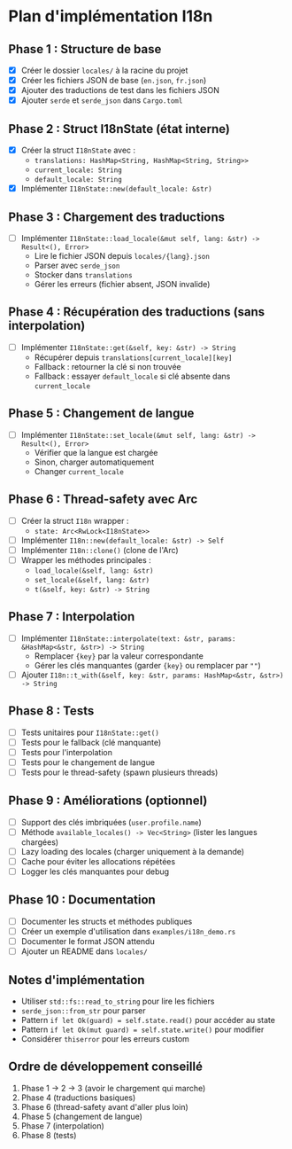 # Plan d'implémentation I18n

## Phase 1 : Structure de base
- [X] Créer le dossier `locales/` à la racine du projet
- [X] Créer les fichiers JSON de base (`en.json`, `fr.json`)
- [X] Ajouter des traductions de test dans les fichiers JSON
- [X] Ajouter `serde` et `serde_json` dans `Cargo.toml`

## Phase 2 : Struct I18nState (état interne)
- [X] Créer la struct `I18nState` avec :
  - `translations: HashMap<String, HashMap<String, String>>`
  - `current_locale: String`
  - `default_locale: String`
- [X] Implémenter `I18nState::new(default_locale: &str)`

## Phase 3 : Chargement des traductions
- [ ] Implémenter `I18nState::load_locale(&mut self, lang: &str) -> Result<(), Error>`
  - Lire le fichier JSON depuis `locales/{lang}.json`
  - Parser avec `serde_json`
  - Stocker dans `translations`
  - Gérer les erreurs (fichier absent, JSON invalide)

## Phase 4 : Récupération des traductions (sans interpolation)
- [ ] Implémenter `I18nState::get(&self, key: &str) -> String`
  - Récupérer depuis `translations[current_locale][key]`
  - Fallback : retourner la clé si non trouvée
  - Fallback : essayer `default_locale` si clé absente dans `current_locale`

## Phase 5 : Changement de langue
- [ ] Implémenter `I18nState::set_locale(&mut self, lang: &str) -> Result<(), Error>`
  - Vérifier que la langue est chargée
  - Sinon, charger automatiquement
  - Changer `current_locale`

## Phase 6 : Thread-safety avec Arc<RwLock>
- [ ] Créer la struct `I18n` wrapper :
  - `state: Arc<RwLock<I18nState>>`
- [ ] Implémenter `I18n::new(default_locale: &str) -> Self`
- [ ] Implémenter `I18n::clone()` (clone de l'Arc)
- [ ] Wrapper les méthodes principales :
  - `load_locale(&self, lang: &str)`
  - `set_locale(&self, lang: &str)`
  - `t(&self, key: &str) -> String`

## Phase 7 : Interpolation
- [ ] Implémenter `I18nState::interpolate(text: &str, params: &HashMap<&str, &str>) -> String`
  - Remplacer `{key}` par la valeur correspondante
  - Gérer les clés manquantes (garder `{key}` ou remplacer par `""`)
- [ ] Ajouter `I18n::t_with(&self, key: &str, params: HashMap<&str, &str>) -> String`

## Phase 8 : Tests
- [ ] Tests unitaires pour `I18nState::get()`
- [ ] Tests pour le fallback (clé manquante)
- [ ] Tests pour l'interpolation
- [ ] Tests pour le changement de langue
- [ ] Tests pour le thread-safety (spawn plusieurs threads)

## Phase 9 : Améliorations (optionnel)
- [ ] Support des clés imbriquées (`user.profile.name`)
- [ ] Méthode `available_locales() -> Vec<String>` (lister les langues chargées)
- [ ] Lazy loading des locales (charger uniquement à la demande)
- [ ] Cache pour éviter les allocations répétées
- [ ] Logger les clés manquantes pour debug

## Phase 10 : Documentation
- [ ] Documenter les structs et méthodes publiques
- [ ] Créer un exemple d'utilisation dans `examples/i18n_demo.rs`
- [ ] Documenter le format JSON attendu
- [ ] Ajouter un README dans `locales/`

## Notes d'implémentation
- Utiliser `std::fs::read_to_string` pour lire les fichiers
- `serde_json::from_str` pour parser
- Pattern `if let Ok(guard) = self.state.read()` pour accéder au state
- Pattern `if let Ok(mut guard) = self.state.write()` pour modifier
- Considérer `thiserror` pour les erreurs custom

## Ordre de développement conseillé
1. Phase 1 → 2 → 3 (avoir le chargement qui marche)
2. Phase 4 (traductions basiques)
3. Phase 6 (thread-safety avant d'aller plus loin)
4. Phase 5 (changement de langue)
5. Phase 7 (interpolation)
6. Phase 8 (tests)